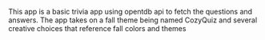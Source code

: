 This app is a basic trivia app using opentdb api to fetch the questions and answers. The app takes on a fall theme being named CozyQuiz and several creative choices that reference fall colors and themes
